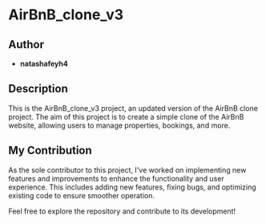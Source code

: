 # AirBnB_clone_v3

## Author
- **natashafeyh4**

## Description
This is the AirBnB_clone_v3 project, an updated version of the AirBnB clone project. The aim of this project is to create a simple clone of the AirBnB website, allowing users to manage properties, bookings, and more.

## My Contribution
As the sole contributor to this project, I've worked on implementing new features and improvements to enhance the functionality and user experience. This includes adding new features, fixing bugs, and optimizing existing code to ensure smoother operation.

Feel free to explore the repository and contribute to its development!
